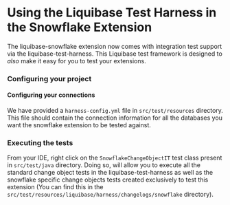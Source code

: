 # Using the Liquibase Test Harness in the Snowflake Extension
The liquibase-snowflake extension now comes with integration test support via the liquibase-test-harness. 
This Liquibase test framework is designed to *also* make it easy for you to test your extensions.

### Configuring your project
 

#### Configuring your connections

We have provided a `harness-config.yml` file in `src/test/resources` directory. 
This file should contain the connection information for all the databases you want the snowflake extension to be tested against.

### Executing the tests
From your IDE, right click on the `SnowflakeChangeObjectIT` test class present in `src/test/java` directory. 
Doing so, will allow you to execute all the standard change object tests in the liquibase-test-harness as well as the
snowflake specific change objects tests created exclusively to test this extension (You can find this in the 
`src/test/resources/liquibase/harness/changelogs/snowflake` directory).